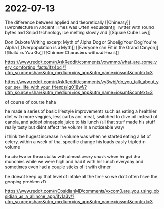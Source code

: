 # 2022-07-13
The difference between applied and theoretically 
[[Chineasy]]
[[Architecture in Ancient Times was Often Redundant]]
Twitter with sound bytes and Snipd technology
Ice melting slowly and [[Square Cube Law]]

Don Quixote Writing excerpt 
Myth of Alpha Dog or Shoeijg Your Dog You're Alpha
[[Overpopulation is a Myth]]
[[Everyone can Fit in the Grand Canyon]]
[[Build as You Go]]
[[Chinese Characters without Heart]]

https://www.reddit.com/r/AskReddit/comments/vxwmmo/what_are_some_very_comforting_facts/ifz4odj/?utm_source=share&utm_medium=ios_app&utm_name=iossmf&context=3

https://www.reddit.com/r/AskReddit/comments/vy3wbj/do_you_talk_about_your_sex_life_with_your_friends/ig018wf/?utm_source=share&utm_medium=ios_app&utm_name=iossmf&context=3


of course of course haha

he made a series of basic lifestyle improvements such as eating a healthier diet with more veggies, less carbs and meat, switched to olive oil instead of canola, and added pineapple juice to his lunch (all that stuff made his stuff really tasty but didnt affect the volume in a noticeable way)

i think the hugest increase in volume was when he started eating a lot of celery. within a week of that specific change his loads easily tripled in volume

he ate two or three stalks with almost every snack when he got the munchies while we were high and had it with his lunch everyday and sometimes even had a couple sticks of it with dinner

he doesnt keep up that level of intake all the time so we dont often have the gooping problem xD

https://www.reddit.com/r/ObsidianMD/comments/vxcom0/are_you_using_obsidian_as_a_allinone_app/ifv1a3v/?utm_source=share&utm_medium=ios_app&utm_name=iossmf&context=3